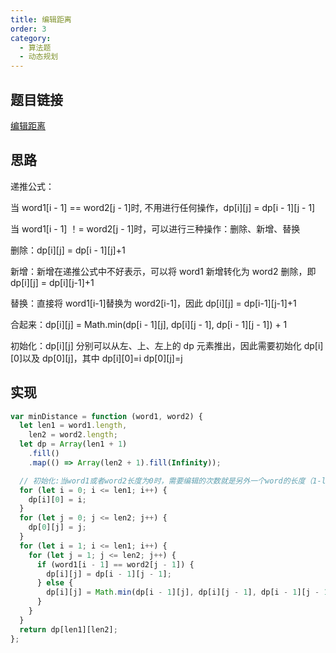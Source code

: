 ```yaml
---
title: 编辑距离
order: 3
category:
  - 算法题
  - 动态规划
---
```


## 题目链接

[编辑距离](https://leetcode.cn/problems/edit-distance/)

## 思路

递推公式：

当 word1[i - 1] == word2[j - 1]时, 不用进行任何操作，dp[i][j] = dp[i - 1][j - 1]

当 word1[i - 1] ！= word2[j - 1]时，可以进行三种操作：删除、新增、替换

删除：dp[i][j] = dp[i - 1][j]+1

新增：新增在递推公式中不好表示，可以将 word1 新增转化为 word2 删除，即 dp[i][j] = dp[i][j-1]+1

替换：直接将 word1[i-1]替换为 word2[i-1]，因此 dp[i][j] = dp[i-1][j-1]+1

合起来：dp[i][j] = Math.min(dp[i - 1][j], dp[i][j - 1], dp[i - 1][j - 1]) + 1

初始化：dp[i][j] 分别可以从左、上、左上的 dp 元素推出，因此需要初始化 dp[i][0]以及 dp[0][j]，其中 dp[i][0]=i dp[0][j]=j

## 实现

```js
var minDistance = function (word1, word2) {
  let len1 = word1.length,
    len2 = word2.length;
  let dp = Array(len1 + 1)
    .fill()
    .map(() => Array(len2 + 1).fill(Infinity));

  // 初始化:当word1或者word2长度为0时，需要编辑的次数就是另外一个word的长度（1-len)
  for (let i = 0; i <= len1; i++) {
    dp[i][0] = i;
  }
  for (let j = 0; j <= len2; j++) {
    dp[0][j] = j;
  }
  for (let i = 1; i <= len1; i++) {
    for (let j = 1; j <= len2; j++) {
      if (word1[i - 1] == word2[j - 1]) {
        dp[i][j] = dp[i - 1][j - 1];
      } else {
        dp[i][j] = Math.min(dp[i - 1][j], dp[i][j - 1], dp[i - 1][j - 1]) + 1;
      }
    }
  }
  return dp[len1][len2];
};
```
